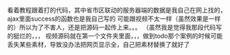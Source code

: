 看着教程跟着打的代码，其中省市区联动的服务器端的数据是我自己在网上找的，ajax里面success的函数也是我自己写的 可能跟视频不太一样（虽然效果是一样的）所以为了不害人，还是把源码一起传上来。。。
（虽然我是觉得我那段代码写的挺烂的，，，
视频源码就在第一个文件夹里面，，，做到todo那个案例的时候可能丢失某些素材，导致没办法把网页显示全，自己把素材替换了就好了
